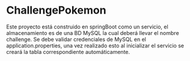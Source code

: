 # ChallengePokemon

Este proyecto está construido en springBoot como un servicio, el almacenamiento es de una BD MySQL la cual deberá llevar el nombre challenge.
Se debe validar credenciales de MySQL en el application.properties, una vez realizado esto al inicializar el servicio se creará la tabla correspondiente automáticamente.


